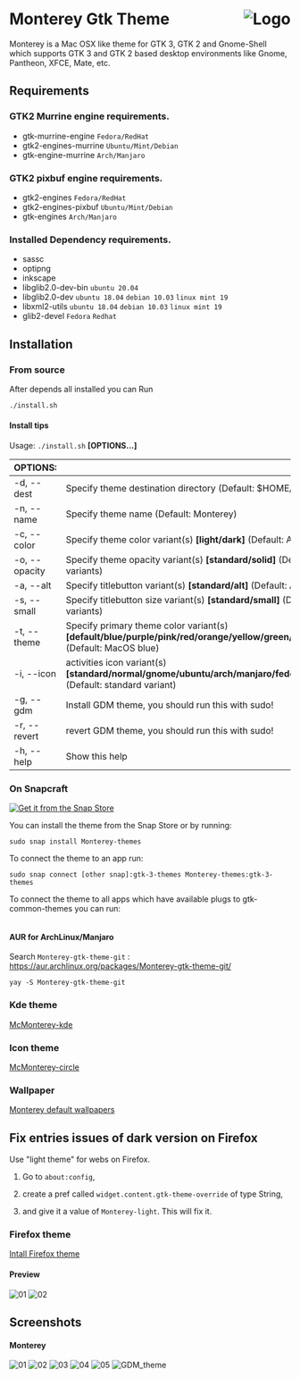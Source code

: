 <img src="https://github.com/vinceliuice/Sierra-gtk-theme/blob/imgs/logo.png" alt="Logo" align="right" /> Monterey Gtk Theme
======

Monterey is a Mac OSX like theme for GTK 3, GTK 2 and Gnome-Shell which supports GTK 3 and GTK 2 based desktop environments like Gnome, Pantheon, XFCE, Mate, etc.

## Requirements
### GTK2 Murrine engine requirements.

- gtk-murrine-engine  `Fedora/RedHat`
- gtk2-engines-murrine  `Ubuntu/Mint/Debian`
- gtk-engine-murrine  `Arch/Manjaro`

### GTK2 pixbuf engine requirements.

- gtk2-engines  `Fedora/RedHat`
- gtk2-engines-pixbuf  `Ubuntu/Mint/Debian`
- gtk-engines  `Arch/Manjaro`

### Installed Dependency requirements.

- sassc
- optipng
- inkscape
- libglib2.0-dev-bin  `ubuntu 20.04`
- libglib2.0-dev  `ubuntu 18.04` `debian 10.03` `linux mint 19`
- libxml2-utils  `ubuntu 18.04` `debian 10.03` `linux mint 19`
- glib2-devel  `Fedora` `Redhat`

## Installation

### From source

After depends all installed you can Run

```bash
./install.sh
```

#### Install tips

Usage:  `./install.sh`  **[OPTIONS...]**

|  OPTIONS:           | |
|:--------------------|:-------------|
|-d, --dest           | Specify theme destination directory (Default: $HOME/.themes)|
|-n, --name           | Specify theme name (Default: Monterey)|
|-c, --color          | Specify theme color variant(s) **[light/dark]** (Default: All variants)|
|-o, --opacity        | Specify theme opacity variant(s) **[standard/solid]** (Default: All variants)|
|-a, --alt            | Specify titlebutton variant(s) **[standard/alt]** (Default: All variants)|
|-s, --small          | Specify titlebutton size variant(s) **[standard/small]** (Default: standard variants)|
|-t, --theme          | Specify primary theme color variant(s) **[default/blue/purple/pink/red/orange/yellow/green/grey/all]** (Default: MacOS blue)|
|-i, --icon           | activities icon variant(s) **[standard/normal/gnome/ubuntu/arch/manjaro/fedora/debian/void]** (Default: standard variant)|
|-g, --gdm            | Install GDM theme, you should run this with sudo!|
|-r, --revert         | revert GDM theme, you should run this with sudo!|
|-h, --help           | Show this help|

### On Snapcraft

<a href="https://snapcraft.io/Monterey-themes">
<img alt="Get it from the Snap Store" src="https://snapcraft.io/static/images/badges/en/snap-store-black.svg" />
</a>

You can install the theme from the Snap Store оr by running:

```
sudo snap install Monterey-themes
```
To connect the theme to an app run:
```
sudo snap connect [other snap]:gtk-3-themes Monterey-themes:gtk-3-themes
```
To connect the theme to all apps which have available plugs to gtk-common-themes you can run:
``` for i in $(snap connections | grep gtk-common-themes:gtk-3-themes | awk '{print $2}'); do sudo snap connect $i Monterey-themes:gtk-3-themes; done
```

#### AUR for ArchLinux/Manjaro
Search `Monterey-gtk-theme-git` : https://aur.archlinux.org/packages/Monterey-gtk-theme-git/

    yay -S Monterey-gtk-theme-git

### Kde theme
[McMonterey-kde](https://github.com/vinceliuice/McMonterey-kde)

### Icon theme
[McMonterey-circle](https://github.com/vinceliuice/McMonterey-circle)

### Wallpaper
[Monterey default wallpapers](https://github.com/vinceliuice/Monterey-gtk-theme/blob/images/macOS_Monterey_Wallpapers.tar.xz)

## Fix entries issues of dark version on Firefox

Use "light theme" for webs on Firefox.

1. Go to `about:config`,

2. create a pref called `widget.content.gtk-theme-override` of type String,

3. and give it a value of `Monterey-light`. This will fix it.

### Firefox theme
[Intall Firefox theme](src/other/firefox)

#### Preview
![01](https://github.com/vinceliuice/Monterey-gtk-theme/blob/images/firefox01.png?raw=true)
![02](https://github.com/vinceliuice/Monterey-gtk-theme/blob/images/firefox02.png?raw=true)

## Screenshots

#### Monterey
![01](https://github.com/vinceliuice/Monterey-gtk-theme/blob/images/screenshot01.jpeg?raw=true)
![02](https://github.com/vinceliuice/Monterey-gtk-theme/blob/images/screenshot02.jpeg?raw=true)
![03](https://github.com/vinceliuice/Monterey-gtk-theme/blob/images/screenshot03.jpeg?raw=true)
![04](https://github.com/vinceliuice/Monterey-gtk-theme/blob/images/screenshot04.jpeg?raw=true)
![05](https://github.com/vinceliuice/Monterey-gtk-theme/blob/images/screenshot05.jpeg?raw=true)
![GDM_theme](https://github.com/vinceliuice/Monterey-gtk-theme/blob/images/login_screen.png?raw=true)
